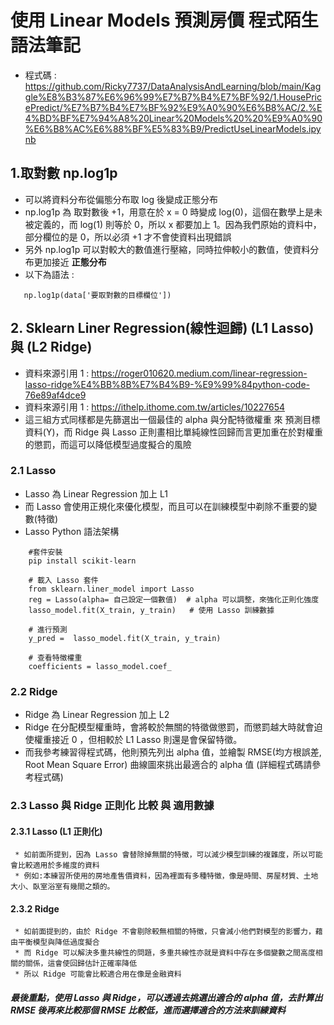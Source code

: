 # 使用 Linear Models 預測房價 程式陌生語法筆記
* 程式碼 : https://github.com/Ricky7737/DataAnalysisAndLearning/blob/main/Kaggle%E8%B3%87%E6%96%99%E7%B7%B4%E7%BF%92/1.HousePricePredict/%E7%B7%B4%E7%BF%92%E9%A0%90%E6%B8%AC/2.%E4%BD%BF%E7%94%A8%20Linear%20Models%20%20%E9%A0%90%E6%B8%AC%E6%88%BF%E5%83%B9/PredictUseLinearModels.ipynb
## 1.取對數 np.log1p
  * 可以將資料分布從偏態分布取 log 後變成正態分布
  * np.log1p 為 取對數後 +1，用意在於 x = 0 時變成 log(0)，這個在數學上是未被定義的，而 log(1) 則等於 0，所以 x 都要加上 1。因為我們原始的資料中，部分欄位的是 0，所以必須 +1 才不會使資料出現錯誤
  * 另外 np.log1p 可以對較大的數值進行壓縮，同時拉伸較小的數值，使資料分布更加接近 **正態分布**
  * 以下為語法 :
 ```
    np.log1p(data['要取對數的目標欄位'])
 ```

## 2. Sklearn Liner Regression(線性迴歸) (L1 Lasso) 與 (L2 Ridge)
 * 資料來源引用 1 : https://roger010620.medium.com/linear-regression-lasso-ridge%E4%BB%8B%E7%B4%B9-%E9%99%84python-code-76e89af4dce9
 * 資料來源引用 1 : https://ithelp.ithome.com.tw/articles/10227654
 * 這三組方式同樣都是先篩選出一個最佳的 alpha 與分配特徵權重 來 預測目標資料(Y)，而 Ridge 與 Lasso 正則畫相比單純線性回歸而言更加重在於對權重的懲罰，而這可以降低模型過度擬合的風險
  ### 2.1 Lasso
   * Lasso 為 Linear Regression 加上 L1
   * 而 Lasso 會使用正規化來優化模型，而且可以在訓練模型中剃除不重要的變數(特徵)
   * Lasso Python 語法架構
```
    #套件安裝
    pip install scikit-learn
    
    # 載入 Lasso 套件
    from sklearn.liner_model import Lasso
    reg = Lasso(alpha= 自己設定一個數值)  # alpha 可以調整，來強化正則化強度
    lasso_model.fit(X_train, y_train)   # 使用 Lasso 訓練數據

    # 進行預測
    y_pred =  lasso_model.fit(X_train, y_train)

    # 查看特徵權重
    coefficients = lasso_model.coef_
```

  ### 2.2 Ridge
   * Ridge 為 Linear Regression 加上 L2
   * Ridge 在分配模型權重時，會將較於無關的特徵做懲罰，而懲罰越大時就會迫使權重接近 0 ，但相較於 L1 Lasso 則還是會保留特徵。
   * 而我參考練習得程式碼，他則預先列出 alpha 值，並繪製 RMSE(均方根誤差, Root Mean Square Error) 曲線圖來挑出最適合的 alpha 值 (詳細程式碼請參考程式碼)

  ### 2.3 Lasso 與 Ridge 正則化 比較 與 適用數據
   #### 2.3.1 Lasso (L1 正則化)
     * 如前面所提到，因為 Lasso 會替除掉無關的特徵，可以減少模型訓練的複雜度，所以可能會比較適用於多維度的資料
     * 例如:本練習所使用的房地產售價資料，因為裡面有多種特徵，像是時間、房屋材質、土地大小、臥室浴室有幾間之類的。
   #### 2.3.2 Ridge
     * 如前面提到的，由於 Ridge 不會剔除較無相關的特徵，只會減小他們對模型的影響力，藉由平衡模型與降低過度擬合 
     * 而 Ridge 可以解決多重共線性的問題，多重共線性亦就是資料中存在多個變數之間高度相關的關係，這會使回歸估計正確率降低
     * 所以 Ridge 可能會比較適合用在像是金融資料
##### 最後重點，使用 Lasso 與 Ridge，可以透過去挑選出適合的 alpha 值，去計算出 RMSE 後再來比較那個 RMSE 比較低，進而選擇適合的方法來訓練資料
